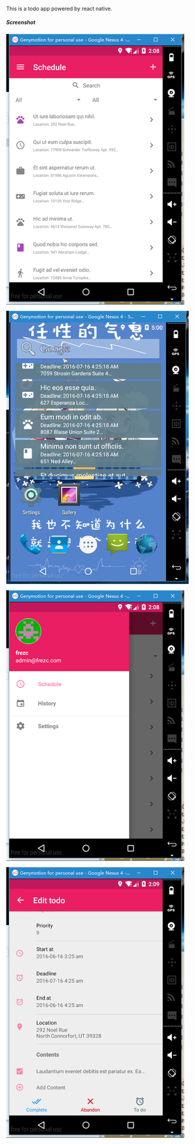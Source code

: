 This is a todo app powered by react native.

##### Screenshot
![main](https://raw.githubusercontent.com/Frezc/TodoLite/master/sceenshots/todolite_main.png)

![widget](https://raw.githubusercontent.com/Frezc/TodoLite/master/sceenshots/todolite_widget.png)

![menu](https://raw.githubusercontent.com/Frezc/TodoLite/master/sceenshots/todolite_menu.png)

![edit](https://raw.githubusercontent.com/Frezc/TodoLite/master/sceenshots/todolite_edit.png)